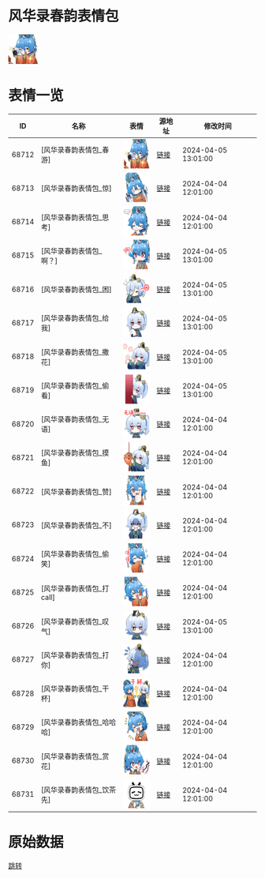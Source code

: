 # 风华录春韵表情包

<img src="./cover.png" height="60" alt="cover" />

# 表情一览

|ID|名称|表情|源地址|修改时间|
|----|----|----|----|----|
|68712|[风华录春韵表情包_春游]|<img src="./pic/068712_%5B风华录春韵表情包_春游%5D.png" height="60" alt="春游"/>|[链接](https://i0.hdslb.com/bfs/garb/1313e3d7a2b9b8f25befc62f5e99f7e74d595dde.png)|2024-04-05 13:01:00|
|68713|[风华录春韵表情包_惊]|<img src="./pic/068713_%5B风华录春韵表情包_惊%5D.png" height="60" alt="惊"/>|[链接](https://i0.hdslb.com/bfs/garb/2b508a004cc5d9ce4e05546f05edec7747083723.png)|2024-04-04 12:01:00|
|68714|[风华录春韵表情包_思考]|<img src="./pic/068714_%5B风华录春韵表情包_思考%5D.png" height="60" alt="思考"/>|[链接](https://i0.hdslb.com/bfs/garb/dd210fffa6ca603757477a634b851159633ded65.png)|2024-04-04 12:01:00|
|68715|[风华录春韵表情包_啊？]|<img src="./pic/068715_%5B风华录春韵表情包_啊？%5D.png" height="60" alt="啊？"/>|[链接](https://i0.hdslb.com/bfs/garb/b1df4f3e758b7b3b79e03096539ea83645e035d0.png)|2024-04-05 13:01:00|
|68716|[风华录春韵表情包_困]|<img src="./pic/068716_%5B风华录春韵表情包_困%5D.png" height="60" alt="困"/>|[链接](https://i0.hdslb.com/bfs/garb/6c5b7d9eda112c6dc61ea2d192d5772f773f143e.png)|2024-04-05 13:01:00|
|68717|[风华录春韵表情包_给我]|<img src="./pic/068717_%5B风华录春韵表情包_给我%5D.png" height="60" alt="给我"/>|[链接](https://i0.hdslb.com/bfs/garb/430690aa4046c186cdbed7660d79c6e0ae5882bd.png)|2024-04-05 13:01:00|
|68718|[风华录春韵表情包_撒花]|<img src="./pic/068718_%5B风华录春韵表情包_撒花%5D.png" height="60" alt="撒花"/>|[链接](https://i0.hdslb.com/bfs/garb/4a656858c25c7acdd540dccd8359a71d757d540a.png)|2024-04-05 13:01:00|
|68719|[风华录春韵表情包_偷看]|<img src="./pic/068719_%5B风华录春韵表情包_偷看%5D.png" height="60" alt="偷看"/>|[链接](https://i0.hdslb.com/bfs/garb/5100d5b06c2226ba460ced22d35d81474ef30458.png)|2024-04-05 13:01:00|
|68720|[风华录春韵表情包_无语]|<img src="./pic/068720_%5B风华录春韵表情包_无语%5D.png" height="60" alt="无语"/>|[链接](https://i0.hdslb.com/bfs/garb/6d2b07cf6abdbaa74071ed1cb4813cc14facdff5.png)|2024-04-04 12:01:00|
|68721|[风华录春韵表情包_摸鱼]|<img src="./pic/068721_%5B风华录春韵表情包_摸鱼%5D.png" height="60" alt="摸鱼"/>|[链接](https://i0.hdslb.com/bfs/garb/8f2249a918064cfcd9f87e7cf30ace3210dae35f.png)|2024-04-04 12:01:00|
|68722|[风华录春韵表情包_赞]|<img src="./pic/068722_%5B风华录春韵表情包_赞%5D.png" height="60" alt="赞"/>|[链接](https://i0.hdslb.com/bfs/garb/15145a10f4e512845583196aba555696960a7896.png)|2024-04-04 12:01:00|
|68723|[风华录春韵表情包_不]|<img src="./pic/068723_%5B风华录春韵表情包_不%5D.png" height="60" alt="不"/>|[链接](https://i0.hdslb.com/bfs/garb/e84bd2bc90614857194ebf5a87669988fd485070.png)|2024-04-04 12:01:00|
|68724|[风华录春韵表情包_偷笑]|<img src="./pic/068724_%5B风华录春韵表情包_偷笑%5D.png" height="60" alt="偷笑"/>|[链接](https://i0.hdslb.com/bfs/garb/43d50d7140714c0968eefbdbafdfb43b00b8f717.png)|2024-04-04 12:01:00|
|68725|[风华录春韵表情包_打call]|<img src="./pic/068725_%5B风华录春韵表情包_打call%5D.png" height="60" alt="打call"/>|[链接](https://i0.hdslb.com/bfs/garb/f7363f72c5fc6f4118ed30f218c69070dab03221.png)|2024-04-04 12:01:00|
|68726|[风华录春韵表情包_叹气]|<img src="./pic/068726_%5B风华录春韵表情包_叹气%5D.png" height="60" alt="叹气"/>|[链接](https://i0.hdslb.com/bfs/garb/81a5a65ac61088c6dfb49991235002d1c0c4bc46.png)|2024-04-05 13:01:00|
|68727|[风华录春韵表情包_打你]|<img src="./pic/068727_%5B风华录春韵表情包_打你%5D.png" height="60" alt="打你"/>|[链接](https://i0.hdslb.com/bfs/garb/3e0cea03119a6f2d2f621767b0713207d9d9093d.png)|2024-04-04 12:01:00|
|68728|[风华录春韵表情包_干杯]|<img src="./pic/068728_%5B风华录春韵表情包_干杯%5D.png" height="60" alt="干杯"/>|[链接](https://i0.hdslb.com/bfs/garb/4733c5e6c73f0945b53b15acb944d470e1ca09ca.png)|2024-04-04 12:01:00|
|68729|[风华录春韵表情包_哈哈哈]|<img src="./pic/068729_%5B风华录春韵表情包_哈哈哈%5D.png" height="60" alt="哈哈哈"/>|[链接](https://i0.hdslb.com/bfs/garb/769d2b8f1dd6d57af4fafa8dedfa694229713ce5.png)|2024-04-04 12:01:00|
|68730|[风华录春韵表情包_赏花]|<img src="./pic/068730_%5B风华录春韵表情包_赏花%5D.png" height="60" alt="赏花"/>|[链接](https://i0.hdslb.com/bfs/garb/f20877da9706734892cf20d1f5b6d673ef65741d.png)|2024-04-04 12:01:00|
|68731|[风华录春韵表情包_饮茶先]|<img src="./pic/068731_%5B风华录春韵表情包_饮茶先%5D.png" height="60" alt="饮茶先"/>|[链接](https://i0.hdslb.com/bfs/garb/c9859d263c81237ce2a3ee5cd39f696e9b44e276.png)|2024-04-04 12:01:00|

# 原始数据

[跳转](./raw.json)


